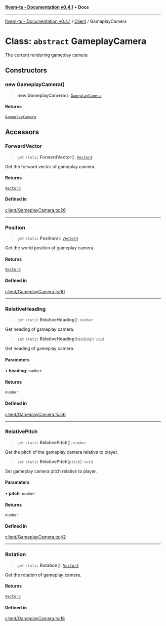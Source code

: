 [**fivem-ts - Documentation v0.4.1**](../../../README.md) • **Docs**

***

[fivem-ts - Documentation v0.4.1](../../../README.md) / [Client](../README.md) / GameplayCamera

# Class: `abstract` GameplayCamera

The current rendering gameplay camera

## Constructors

### new GameplayCamera()

> **new GameplayCamera**(): [`GameplayCamera`](GameplayCamera.md)

#### Returns

[`GameplayCamera`](GameplayCamera.md)

## Accessors

### ForwardVector

> `get` `static` **ForwardVector**(): [`Vector3`](../../Shared/classes/Vector3.md)

Get the forward vector of gameplay camera.

#### Returns

[`Vector3`](../../Shared/classes/Vector3.md)

#### Defined in

[client/GameplayCamera.ts:26](https://github.com/Purpose-Dev/fivem-ts/blob/main/src/client/GameplayCamera.ts#L26)

***

### Position

> `get` `static` **Position**(): [`Vector3`](../../Shared/classes/Vector3.md)

Get the world position of gameplay camera.

#### Returns

[`Vector3`](../../Shared/classes/Vector3.md)

#### Defined in

[client/GameplayCamera.ts:10](https://github.com/Purpose-Dev/fivem-ts/blob/main/src/client/GameplayCamera.ts#L10)

***

### RelativeHeading

> `get` `static` **RelativeHeading**(): `number`

Get heading of gameplay camera.

> `set` `static` **RelativeHeading**(`heading`): `void`

Get heading of gameplay camera.

#### Parameters

• **heading**: `number`

#### Returns

`number`

#### Defined in

[client/GameplayCamera.ts:56](https://github.com/Purpose-Dev/fivem-ts/blob/main/src/client/GameplayCamera.ts#L56)

***

### RelativePitch

> `get` `static` **RelativePitch**(): `number`

Get the pitch of the gameplay camera relative to player.

> `set` `static` **RelativePitch**(`pitch`): `void`

Set gameplay camera pitch relative to player.

#### Parameters

• **pitch**: `number`

#### Returns

`number`

#### Defined in

[client/GameplayCamera.ts:42](https://github.com/Purpose-Dev/fivem-ts/blob/main/src/client/GameplayCamera.ts#L42)

***

### Rotation

> `get` `static` **Rotation**(): [`Vector3`](../../Shared/classes/Vector3.md)

Get the rotation of gameplay camera.

#### Returns

[`Vector3`](../../Shared/classes/Vector3.md)

#### Defined in

[client/GameplayCamera.ts:18](https://github.com/Purpose-Dev/fivem-ts/blob/main/src/client/GameplayCamera.ts#L18)
